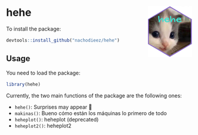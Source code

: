 # hehe <img src="inst/figures/logo.png" align="right" height="138" /></a>

To install the package:
```r
devtools::install_github("nachodieez/hehe")
```
## Usage

You need to load the package:

```r
library(hehe)
```

Currently, the two main functions of the package are the following ones:

- `hehe()`: Surprises may appear 🤠
- `makinas()`: Bueno cómo están los máquinas lo primero de todo
- `heheplot()`: heheplot (deprecated)
- `heheplot2()`: heheplot2
